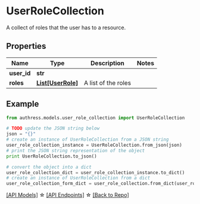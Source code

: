 # UserRoleCollection

A collect of roles that the user has to a resource.

## Properties
Name | Type | Description | Notes
------------ | ------------- | ------------- | -------------
**user_id** | **str** |  |
**roles** | [**List[UserRole]**](UserRole.md) | A list of the roles |

## Example

```python
from authress.models.user_role_collection import UserRoleCollection

# TODO update the JSON string below
json = "{}"
# create an instance of UserRoleCollection from a JSON string
user_role_collection_instance = UserRoleCollection.from_json(json)
# print the JSON string representation of the object
print UserRoleCollection.to_json()

# convert the object into a dict
user_role_collection_dict = user_role_collection_instance.to_dict()
# create an instance of UserRoleCollection from a dict
user_role_collection_form_dict = user_role_collection.from_dict(user_role_collection_dict)
```
[[API Models]](./README.md#documentation-for-models) ☆ [[API Endpoints]](./README.md#documentation-for-api-endpoints) ☆ [[Back to Repo]](../README.md)


